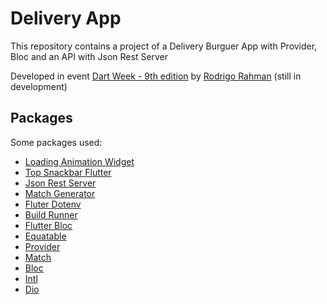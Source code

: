 # Delivery App 

This repository contains a project of a Delivery Burguer App with Provider, Bloc and an API with Json Rest Server

Developed in event [Dart Week - 9th edition](https://academiadoflutter.com.br/dartweek) by [Rodrigo Rahman](https://www.youtube.com/@rodrigorahman) (still in development)

## Packages 

Some packages used: 
- [Loading Animation Widget](https://pub.dev/packages/loading_animation_widget)
- [Top Snackbar Flutter](https://pub.dev/packages/top_snackbar_flutter)
- [Json Rest Server](https://pub.dev/packages/json_rest_server)
- [Match Generator](https://pub.dev/packages/match_generator)
- [Fluter Dotenv](https://pub.dev/packages/flutter_dotenv)
- [Build Runner](https://pub.dev/packages/build_runner)
- [Flutter Bloc](https://pub.dev/packages/flutter_bloc)
- [Equatable](https://pub.dev/packages/equatable)
- [Provider](https://pub.dev/packages/provider)
- [Match](https://pub.dev/packages/match)
- [Bloc](https://pub.dev/packages/bloc)
- [Intl](https://pub.dev/packages/intl)
- [Dio](https://pub.dev/packages/dio)
